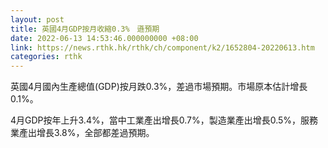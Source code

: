 ```yaml
---
layout: post
title: 英國4月GDP按月收縮0.3%　遜預期
date: 2022-06-13 14:53:46.000000000 +08:00
link: https://news.rthk.hk/rthk/ch/component/k2/1652804-20220613.htm
categories: rthk
---
```


英國4月國內生產總值(GDP)按月跌0.3%，差過市場預期。市場原本估計增長0.1%。

4月GDP按年上升3.4%，當中工業產出增長0.7%，製造業產出增長0.5%，服務業產出增長3.8%，全部都差過預期。
